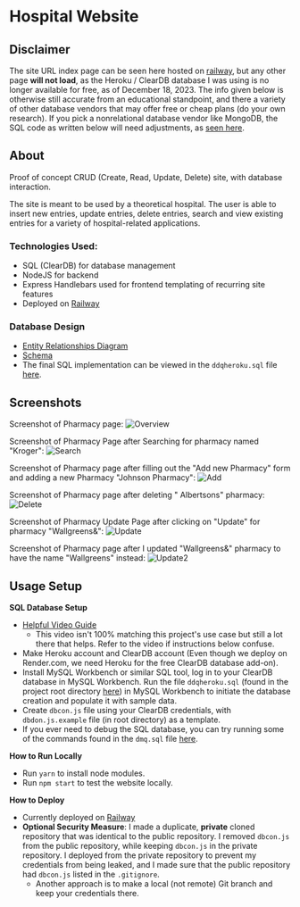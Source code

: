# Hospital Website

## Disclaimer
The site URL index page can be seen here hosted on [railway](https://hospital-website.up.railway.app/), but any other page **will not load**, as the Heroku / ClearDB database I was using is no longer available for free, as of December 18, 2023. The info given below is otherwise still accurate from an educational standpoint, and there a variety of other database vendors that may offer free or cheap plans (do your own research). If you pick a nonrelational database vendor like MongoDB, the SQL code as written below will need adjustments, as [seen here](https://web.engr.oregonstate.edu/~hessro/teaching/cs493-sp22#Using-MongoDB-to-Store-API-Data).

## About

Proof of concept CRUD (Create, Read, Update, Delete) site, with database interaction.

The site is meant to be used by a theoretical hospital. The user is able to insert new entries, update entries, delete entries, search and view existing entries for a variety of hospital-related applications.

### Technologies Used:

- SQL (ClearDB) for database management
- NodeJS for backend
- Express Handlebars used for frontend templating of recurring site features
- Deployed on [Railway](https://railway.app/)

### Database Design

- [Entity Relationships Diagram](https://i.ibb.co/HFznKKY/erd.png)
- [Schema](https://i.ibb.co/z6M2f8p/schema.png)
- The final SQL implementation can be viewed in the `ddqheroku.sql` file [here](https://github.com/solderq35/hospital-website/blob/renderbranch/ddqheroku.sql).

## Screenshots

Screenshot of Pharmacy page:
![Overview](https://i.ibb.co/pwt08vx/pharmacy.png)

Screenshot of Pharmacy Page after Searching for pharmacy named "Kroger":
![Search](https://i.ibb.co/jZPzR26/pharmacysearch.png)

Screenshot of Pharmacy page after filling out the "Add new Pharmacy" form and adding a new Pharmacy "Johnson Pharmacy": ![Add](https://i.ibb.co/VMbPDWD/pharmacyadd.png)

Screenshot of Pharmacy page after deleting " Albertsons" pharmacy:
![Delete](https://i.ibb.co/10j9dGJ/deletepharmacy.png)

Screenshot of Pharmacy Update Page after clicking on "Update" for pharmacy "Wallgreens&":
![Update](https://i.ibb.co/6gJhyPh/updatepharmacy.png)

Screenshot of Pharmacy page after I updated "Wallgreens&" pharmacy to have the name "Wallgreens" instead:
![Update2](https://i.ibb.co/9sNZrwC/updatepharmacy2.png)

## Usage Setup

**SQL Database Setup**

- [Helpful Video Guide](https://youtu.be/ZZp0VIjTsbM)
  - This video isn't 100% matching this project's use case but still a lot there that helps. Refer to the video if instructions below confuse.
- Make Heroku account and ClearDB account (Even though we deploy on Render.com, we need Heroku for the free ClearDB database add-on).
- Install MySQL Workbench or similar SQL tool, log in to your ClearDB database in MySQL Workbench. Run the file `ddqheroku.sql` (found in the project root directory [here](https://github.com/solderq35/hospital-website/blob/renderbranch/ddqheroku.sql)) in MySQL Workbench to initiate the database creation and populate it with sample data.
- Create `dbcon.js` file using your ClearDB credentials, with `dbdon.js.example` file (in root directory) as a template.
- If you ever need to debug the SQL database, you can try running some of the commands found in the `dmq.sql` file [here](https://github.com/solderq35/hospital-website/blob/renderbranch/dmq.sql).

**How to Run Locally**

- Run `yarn` to install node modules.
- Run `npm start` to test the website locally.

**How to Deploy**

- Currently deployed on [Railway](https://railway.app/)
- **Optional Security Measure**: I made a duplicate, **private** cloned repository that was identical to the public repository. I removed `dbcon.js` from the public repository, while keeping `dbcon.js` in the private repository. I deployed from the private repository to prevent my credentials from being leaked, and I made sure that the public repository had `dbcon.js` listed in the `.gitignore`.
  - Another approach is to make a local (not remote) Git branch and keep your credentials there.
